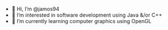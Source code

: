 - 👋 Hi, I’m @jamos94
- 👀 I’m interested in software development using Java &/or C++
- 🌱 I’m currently learning computer graphics using OpenGL


<!---
jamos94/jamos94 is a ✨ special ✨ repository because its `README.md` (this file) appears on your GitHub profile.
You can click the Preview link to take a look at your changes.
--->
